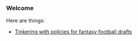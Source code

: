 


### Welcome

Here are things:
* [Tinkering with policies for fantasy football drafts](https://greatnewseveryone.github.io/FF-Moneyball)
